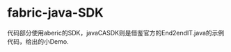 # fabric-java-SDK

代码部分使用<a src="https://github.com/aberic/fabric-net-server/tree/master/fabric-sdk-service">aberic</a>的SDK，javaCASDK则是借鉴官方的End2endIT.java的示例代码，给出的小Demo.
